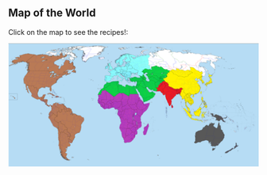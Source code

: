 <html>
<body>

<h2>Map of the World</h2>
<p>Click on the map to see the recipes!:</p>


<img src="images/daWorld.png" usemap="#image-map">
<map name="image-map">
    <area target="_self" alt="The Americas" title="The Americas" href="/indochina/theamericas" coords="-1,56,300,1081" shape="rect">
    <area target="_self" alt="Oceania" title="Oceania" href="/indochina/oceania" coords="1160,475,100" shape="circle">
    <area target="_self" alt="Sub-Saharan Africa" title="Sub-Saharan Africa" href="/indochina/africa" coords="700,475,200" shape="circle">
    <area target="_self" alt="Europe" title="Europe" href="/indochina/europe" coords="500,100,600,200" shape="rect">
    <area target="_self" alt="Middle East, North Africa, Central Asia" title="Middle East, North Africa, Central Asia" href="/indochina/middleeastnafrica" coords="750,200,775,300" shape="rect">
    <area target="_self" alt="East/Southeast Asia" title="East/Southeast Asia" href="/indochina/eastsoutheastasia" coords="900,264,1000,660" shape="rect">
    <area target="_self" alt="South Asia" title="South Asia" href="/indochina/southasia" coords="850,200,900,300" shape="rect">
</map>

</body>
</html>

